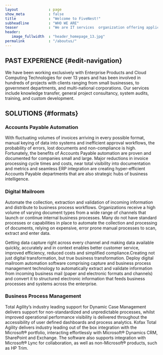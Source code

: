 ```yaml
---
layout              : page
show_meta           : false
title               : "Welcome to FiveNest!"
subheadline         : "WHO WE ARE"
teaser              : "We are IT services  organization offering application development services, experience in implementing and deploying Kofax, Abbyy, InputAccel, Microsoft .Net applications, Business Process Automation and document capture, providing innovative solutions to transform and automate information intensive business workflow and robotic processes, across both back and front office operations. We also conduct training, workshops, consultancy, and bespoke development on leading capture technologies like Kofax Capture, Kofax Total Agility, Captiva Capture, ABBYY FlexiCapture, ABBYY Flexilayout, Datacap."
header:
   image_fullwidth  : "header_homepage_13.jpg"
permalink           : "/aboutus/"
---
```


<div class="row">

## PAST EXPERIENCE   {#edit-navigation}

We have been working exclusively with Enterprise Products and Cloud Computing Technologies for over 13 years and has been involved in hundreds of projects with clients ranging from small businesses, to government departments, and multi-national corporations. Our services include knowledge transfer, general project consultancy, system audits, training, and custom development.

## SOLUTIONS   {#formats}

### Accounts Payable Automation
With fluctuating volumes of invoices arriving in every possible format, manual keying of data into systems and inefficient approval workflows, the probability of errors, lost documents and non-compliance is high. Fortunately, the benefits of Accounts Payable automation are proven and documented for companies small and large. Major reductions in invoice processing cycle times and costs, near total visibility into documentation and metrics and seamless ERP integration are creating hyper-efficient Accounts Payable departments that are also strategic hubs of business intelligence.

### Digital Mailroom
Automate the collection, extraction and validation of incoming information and distribute to business process workflows. Organizations receive a high volume of varying document types from a wide range of channels that launch or continue internal business processes. Many do not have standard processes or capabilities in place to automate the collection and processing of documents, relying on expensive, error prone manual processes to scan, extract and enter data.

Getting data capture right across every channel and making data available quickly, accurately and in context enables better customer service, improved efficiency, reduced costs and simplified compliance.Creating not just digital transformation, but true business transformation. Deploy digital mailroom automation software comprising capture and business process management technology to automatically extract and validate information from incoming business mail (paper and electronic formats and channels) and convert it to structured electronic information that feeds business processes and systems across the enterprise.

### Business Process Management
Total Agility’s industry leading support for Dynamic Case Management delivers support for non-standardized and unpredictable processes, whilst improved operational performance visibility is delivered throughout the accessibility of user defined dashboards and process analytics. Kofax Total Agility delivers industry leading out of the box integration with the Microsoft® portfolio, interacting effortlessly with Microsoft® Dynamics CRM, SharePoint and Exchange. The software also supports integration with Microsoft® Lync for collaboration, as well as non-Microsoft® products, such as HP Trim.

</div><!-- /.row -->
